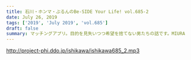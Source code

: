 ```yaml
---
title: 石川・ホンマ・ぶるんのBe-SIDE Your Life! vol.685-2
date: July 26, 2019
tags: ['2019', 'July 2019', 'vol.685']
draft: false
summary: マッチングアプリ。目的を見失いつつ希望を捨てない男たちの話です。MIURA
---
```


http://project-phi.ddo.jp/ishikawa/ishikawa685_2.mp3